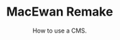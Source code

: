 ---
title: MacEwan Remake
subtitle: How to use a CMS.
layout: default
modal-id: 7
html: https://dev-macewan-university.pantheonsite.io/
thumbnail: mcewan.jpg
project-date: november 2019
category: [cms]
description: This shows how we can use, and customize a CMS theme.

---